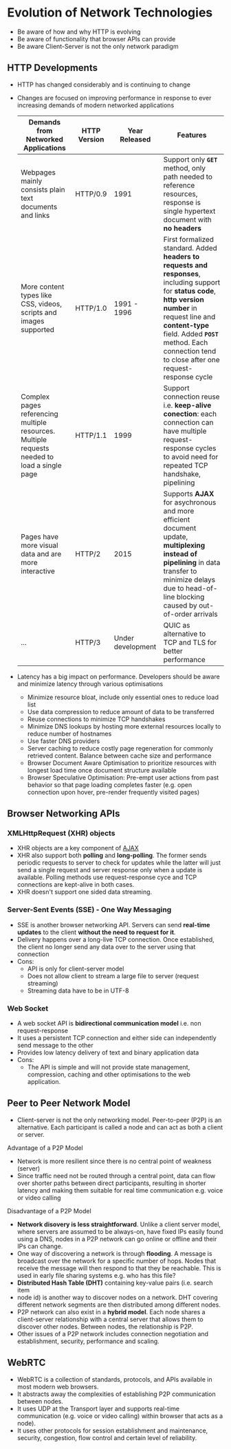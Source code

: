 # Evolution of Network Technologies

- Be aware of how and why HTTP is evolving
- Be aware of functionality that browser APIs can provide
- Be aware Client-Server is not the only network paradigm

## HTTP Developments
- HTTP has changed considerably and is continuing to change
- Changes are focused on improving performance in response to ever increasing
demands of modern networked applications

  | Demands from Networked Applications | HTTP Version | Year Released | Features |
  |---|---|---|---|
  | Webpages mainly consists plain text documents and links | HTTP/0.9 | 1991 | Support only **`GET`** method, only path needed to reference resources, response is single hypertext document with **no headers** |
  | More content types like CSS, videos, scripts and images supported | HTTP/1.0 | 1991 - 1996 | First formalized standard. Added **headers to requests and responses**, including support for **status code**, **http version number** in request line and **content-type** field. Added **`POST`** method. Each connection tend to close after one request-response cycle | 
  | Complex pages referencing multiple resources. Multiple requests needed to load a single page | HTTP/1.1 | 1999 | Support connection reuse i.e. **keep-alive conection**: each connection can have multiple request-response cycles to avoid need for repeated TCP handshake, pipelining |
  | Pages have more visual data and are more interactive | HTTP/2 | 2015 | Supports **AJAX** for asychronous and more efficient document update, **multiplexing instead of pipelining** in data transfer to minimize delays due to head-of-line blocking caused by out-of-order arrivals | 
  | ... | HTTP/3 | Under development | QUIC as alternative to TCP and TLS for better performance | 

- Latency has a big impact on performance. Developers should be aware
and minimize latency through various optimisations
  - Minimize resource bloat, include only essential ones to reduce load list
  - Use data compression to reduce amount of data to be transferred
  - Reuse connections to minimize TCP handshakes
  - Minimize DNS lookups by hosting more external resources locally to reduce
  number of hostnames
  - Use faster DNS providers
  - Server caching to reduce costly page regeneration for commonly retrieved
  content. Balance between cache size and performance
  - Browser Document Aware Optimisation to prioritize resources with longest
  load time once document structure available
  - Browser Speculative Optimisation: Pre-empt user actions from past behavior
  so that page loading completes faster (e.g. open connection upon hover,
  pre-render frequently visited pages) 


## Browser Networking APIs

### XMLHttpRequest (XHR) objects
- XHR objects are a key component of [AJAX](13_http.md#ajax) 
- XHR also support both **polling** and **long-polling**. The former sends
periodic requests to server to check for updates while the latter will just
send a single request and server response only when a update is available. 
Polling methods use request-response cyce and TCP connections are kept-alive
in both cases.
- XHR doesn't support one sided data streaming.

### Server-Sent Events (SSE) - One Way Messaging
- SSE is another browser networking API. Servers can send **real-time updates**
to the client **without the need to request for it**.
- Delivery happens over a long-live TCP connection. Once established,
the client no longer send any data over to the server using that connection
- Cons:
  - API is only for client-server model
  - Does not allow client to stream a large file to server (request streaming)
  - Streaming data have to be in UTF-8
  
### Web Socket
- A web socket API is **bidirectional communication model** i.e. non request-response
- It uses a persistent TCP connection and either side can independently send 
message to the other
- Provides low latency delivery of text and binary application data
- Cons:
  - The API is simple and will not provide state management, compression,
  caching and other optimisations to the web application.
  
## Peer to Peer Network Model
- Client-server is not the only networking model. Peer-to-peer (P2P) is an
alternative. Each participant is called a node and can act as both a client
or server.

Advantage of a P2P Model
- Network is more resilient since there is no central point of weakness 
(server)
- Since traffic need not be routed through a central point, data can flow
over shorter paths between direct participants, resulting in shorter latency
and making them suitable for real time communication e.g. voice or video calling

Disadvantage of a P2P Model
- **Network disovery is less straightforward**. Unlike a client server model,
where servers are assumed to be always-on, have fixed IPs easily found using a DNS,
nodes in a P2P network can go online or offline and their IPs can change.
- One way of discovering a network is through **flooding**. A message is broadcast
over the network for a specific number of hops. Nodes that receive the message
will then respond to that they be reachable. This is used in early file sharing
systems e.g. who has this file?
- **Distributed Hash Table (DHT)** containing key-value pairs (i.e. search item
- node id) is another way to discover nodes on a network. DHT covering
different network segments are then distributed among different nodes.
- P2P network can also exist in a **hybrid model**. Each node shares a
client-server relationship with a central server that allows them to discover
other nodes. Between nodes, the relationship is P2P.
- Other issues of a P2P network includes connection negotiation and 
establishment, security, performance and scaling.


## WebRTC
- WebRTC is a collection of standards, protocols, and APIs available in most
modern web browsers. 
- It abstracts away the complexities of establishing P2P communication between
nodes. 
- It uses UDP at the Transport layer and supports real-time communication (e.g.
voice or video calling) within browser that acts as a node).
- It uses other protocols for session establishment and maintenance, security,
congestion, flow control and certain level of reliability.